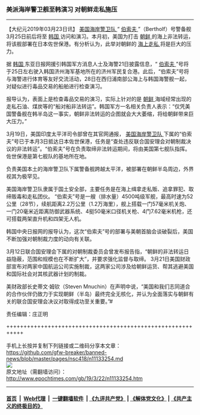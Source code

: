### 美派海岸警卫舰至韩演习 对朝鲜走私施压
------------------------

<p>
 【大纪元2019年03月23日讯】
 <a href="http://www.epochtimes.com/gb/tag/%E7%BE%8E%E5%9B%BD%E6%B5%B7%E5%B2%B8%E8%AD%A6%E5%8D%AB%E9%98%9F.html">
  美国海岸警卫队
 </a>
 “
 <a href="http://www.epochtimes.com/gb/tag/%E4%BC%AF%E7%B4%A2%E5%A4%AB.html">
  伯索夫
 </a>
 ”（Bertholf）号警备舰3月25日前后将至
 <a href="http://www.epochtimes.com/gb/tag/%E9%9F%A9%E5%9B%BD.html">
  韩国
 </a>
 访问和演习。本月初，美国为打击
 <a href="http://www.epochtimes.com/gb/tag/%E6%9C%9D%E9%B2%9C.html">
  朝鲜
 </a>
 的海上非法转运，将该舰部署在日本佐世保港。有分析认为，此举对朝鲜的
 <a href="http://www.epochtimes.com/gb/tag/%E6%B5%B7%E4%B8%8A%E8%B5%B0%E7%A7%81.html">
  海上走私
 </a>
 将是巨大的压力。
</p>
<p>
 据
 <a href="http://www.epochtimes.com/gb/tag/%E9%9F%A9%E5%9B%BD.html">
  韩国
 </a>
 东亚日报网援引韩国军方消息人士及海警21日披露信息，“
 <a href="http://www.epochtimes.com/gb/tag/%E4%BC%AF%E7%B4%A2%E5%A4%AB.html">
  伯索夫
 </a>
 ”号将于25日左右驶入韩国济州海军基地所在的济州军民复合港。此后，“伯索夫”号将与海警进行体育等友好交流活动，28日在西归浦南部公海上与韩国海警舰一起，对疑似进行毒品交易的船舶进行检查演习。
</p>
<p>
 报导认为，表面上是检查毒品交易的演习，实际上针对的是
 <a href="http://www.epochtimes.com/gb/tag/%E6%9C%9D%E9%B2%9C.html">
  朝鲜
 </a>
 海域经常出现的走私石油、煤炭等的“船对船非法转运”。韩国军方一名相关负责人表示：“仅凭美国警备舰在韩半岛这一事实，朝鲜非法转运的企图就会大大萎缩，将给朝鲜带来巨大压力。”
</p>
<p>
 3月19日，美国印度太平洋司令部曾在其官网通报，
 <a href="http://www.epochtimes.com/gb/tag/%E7%BE%8E%E5%9B%BD%E6%B5%B7%E5%B2%B8%E8%AD%A6%E5%8D%AB%E9%98%9F.html">
  美国海岸警卫队
 </a>
 下属的“伯索夫”号已于本月3日抵达日本佐世保港，任务是“查处违反联合国安理会对朝制裁决议的非法转运”。“伯索夫”号在负责取缔非法转运期间，将由美国第七舰队指挥。 佐世保港是第七舰队的基地所在地。
</p>
<p>
 负责美国本土的海岸警卫队下属警备舰跨越太平洋，被部署在朝鲜半岛周边，外界视其为极罕见。
</p>
<p>
 美国海岸警卫队隶属于国土安全部，主要任务是在海上缉拿走私贩、追拿罪犯、取缔贩毒和走私团伙。 “伯索夫”号是一艘（排水量）4500吨级军舰，最高时速为52公里（28节），续航距离2.2万公里（1.2万海里），舰上搭载一门57毫米机关炮、一门20毫米近距离防御武器系统、4挺50毫米口径机关枪、4门7.62毫米机枪，还可搭载两架直升机和四架无人机。
</p>
<p>
 韩国中央日报网的报导认为，这次“伯索夫”号的部署与美朝首脑会谈破裂后，美国不断加强对朝制裁力度的动向有关联。
</p>
<p>
 3月12日联合国安理会下属的对朝制裁委员会曾发布报告指，“朝鲜的非法转运日益隐蔽，范围和规模也在不断扩大”，并要求强化监督与取缔。 3月21日美国财政部宣布对两家中国航运公司实施制裁，这两家公司涉及给朝鲜运货、帮其逃避美国和国际社会对其核武器计划的制裁。
</p>
<p>
 美财政部长史蒂文‧姆钦（Steven Mnuchin）在声明中说，“美国和我们志同道合的合作伙伴仍致力于实现朝鲜（半岛）最终完全无核化，并认为全面落实与朝鲜有关的联合国安理会决议对取得成功至关重要。”#
</p>
<p>
 责任编辑：庄正明
</p>
<p>
</p>

+++++++++++++++++++++++++++++++++++++++++++++++++++++++++++<br/><br/>
手机上长按并复制下列链接或二维码分享本文章：<br/>
https://github.com/gfw-breaker/banned-news/blob/master/pages/nsc418/n11133254.md <br/>
<a href='https://github.com/gfw-breaker/banned-news/blob/master/pages/nsc418/n11133254.md'><img src='https://github.com/gfw-breaker/banned-news/blob/master/pages/nsc418/n11133254.md.png'/></a> <br/>
原文地址（需翻墙访问）：http://www.epochtimes.com/gb/19/3/22/n11133254.htm


------------------------
#### [首页](https://github.com/gfw-breaker/banned-news/blob/master/README.md) &nbsp;|&nbsp; [Web代理](https://github.com/labour-camp/helloworld) &nbsp;|&nbsp; [一键翻墙软件](https://github.com/gfw-breaker/nogfw/blob/master/README.md) &nbsp;| [《九评共产党》](https://github.com/gfw-breaker/9ping.md/blob/master/README.md#九评之一评共产党是什么) | [《解体党文化》](https://github.com/gfw-breaker/jtdwh.md/blob/master/README.md) | [《共产主义的终极目的》](https://github.com/gfw-breaker/gczydzjmd.md/blob/master/README.md)

